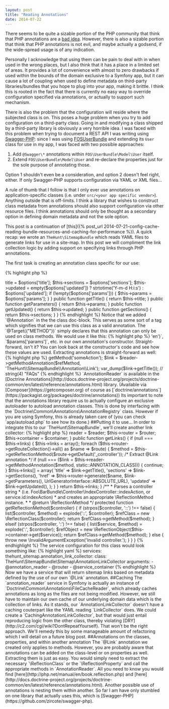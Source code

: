 ```yaml
---
layout: post
title: "Reading Annotations"
date: 2014-07-22
---
```


There seems to be quite a sizable portion of the PHP community that think that PHP annotations are a [bad idea](http://www.marclewis.com/2013/10/25/php_annotations_are_a_bad_idea/).
However, there is also a sizable portion that think that PHP annotations is not evil, and maybe actually a godsend, if the wide-spread usage is of any indication.

Personally I acknowledge that using them can be pain to deal with in when used in the wrong places, but I also think that it has a place in a limited set of areas.
It provides a lot of convenience with almost to zero drawbacks if used within the bounds of the domain exclusive to a Symfony app, but it can cause a lot of coupling when used to define metadata on
third-party libraries/bundles that you hope to plug into your app, making it brittle. I think this is rooted in the fact that there is currently no easy way to override configuration specified via annotations,
or actually to support such mechanism.

There is also the problem that the configuration will reside where the subjected class is on. This poses a huge problem when you
try to add configuration on a third-party class. Going in and modifying a class shipped by a third-party library is obviously a very
horrible idea. I was faced with this problem when trying to document a REST API I was writing using [Swagger-PHP](https://github.com/zircote/swagger-php): since I was using
[FOSUserBundle](https://github.com/FriendsOfSymfony/FOSUserBundle) and extending its `User` class for use in my app, I was faced with two
possible approaches:

1. Add `@Swagger\*` annotations within `FOS\UserBundle\Model\User` itself.
2. Extend `FOS\UserBundle\Model\User` and re-declare the properties just for the sole purpose of annotating those.

Option 1 shouldn't even be a consideration, and option 2 doesn't feel right, either. If only Swagger-PHP supports configuration via YAML or XML files...


A rule of thumb that I follow is that I only ever use annotations on application-specific classes (i.e. under `src/<your app specific vendor>`). Anything outside that is off-limits.
I think a library that wishes to construct class metadata from annotations should also support configuration via other resource files. I think annotations should only be
thought as a secondary option in defining domain metadata and not the sole option.

This post is a continuation of [this]({% post_url 2014-07-21-config-cache-reading-bundle-resources-and-caching-for-performance %}).
A quick recap: we wrote an `TheHunt\SitemapBundle` which reads YAML files to generate links for use in a site-map. In this post we will compliment
the link collection logic by adding support on specifying links through PHP annotations.

The first task is creating an annotation class specific for our use:

{% highlight php %}
<?php

namespace TheHunt\SitemapBundle\Annotation;

use Doctrine\Common\Annotations\Annotation;

/**
 * @Annotation
 * @Target({"METHOD"})
 */
class Link
{
    private $title;

    private $params = array();

    private $updated;

    private $sections = array();

    public function __construct(array $options)
    {
        if (empty($options['title'])) {
            throw new \Exception('You must specify a title.');
        }

        if (empty($options['sections'])) {
            throw new \Exception('You must specify at least one section.');
        }

        $this->title = $options['title'];
        $this->sections = $options['sections'];
        $this->updated = empty($options['updated']) ? strtotime('Y-m-d H:i:s') : $options['updated'];

        if (!empty($options['params'])) {
            $this->params = $options['params'];
        }

    }

    public function getTitle()
    {
        return $this->title;
    }

    public function getParameters()
    {
        return $this->params;
    }

    public function getUpdated()
    {
        return $this->updated;
    }

    public function getSections()
    {
        return $this->sections;
    }
}
{% endhighlight %}

Notice that we added `@Annotation` in the the class doc-block. This serves as some sort of a tag which signifies that we can
use this class as a valid annotation. The `@Target({"METHOD"})` simply declares that this annotation can only be used
on class methods.

We would use it like this:

{% highlight php %}
<?php

use TheHunt\SitemapBundle\Annotation\Link;

class FAQController
{
    /**
     * @Link(title="FAQs", params={"_locale" = "en"}, sections={"footer"}, updated="2014-05-01")
     */
    public function indexAction()
    {
        ...
{% endhighlight %}

In the case of the above example, `"FAQs"` will be assigned to `$params['title']`, `array("footer")` to `$params['sections']`,
and `array('_locale' => 'en')`, `$params['params']`, etc. in our own annotation's constructor. Straight-forward, isn't it?
    You can look back at the constructor's code and see how these values are used.

Extracting annotations is straight-forward as well:

{% highlight php %}
<?php

$reader = new \Doctrine\Common\Annotations\AnnotationReader();
$refClass = new \ReflectionClass('SomeController');
$refMethod = $refClass->getMethod('someAction');
$link = $reader->getMethodAnnotation($refMethod, 'TheHunt\\SitemapBundle\\Annotation\\Link');

var_dump($link->getTitle()); // string(4) "FAQs"

{% endhighlight %}

`AnnotationReader` is available in the [Doctrine Annotations](http://docs.doctrine-project.org/projects/doctrine-common/en/latest/reference/annotations.html)
library. (Available via [Composer](https://getcomposer.org) of course as [`doctrine/annotations`](https://packagist.org/packages/doctrine/annotations))

Its important to note that the annotations library require us to actually configure an exclusive autoloader to autoload annotation classes. This is done by
interfacing with the `Doctrine\Common\Annotations\AnnotationRegistry` class. However if you are using Symfony, this is already taken care of (you can check `app/autoload.php` to see
how its done.)

##Putting it to use...

In order to integrate this to our `TheHunt\SitemapBundle`, we'll create another link collector:

{% highlight php %}
<?php

use TheHunt\SitemapBundle\Sitemap;

use Symfony\Component\Routing\RouterInterface;
use Symfony\Component\Routing\Generator\UrlGeneratorInterface;
use Symfony\Component\DependencyInjection\ContainerInterface;
use Doctrine\Common\Annotations\AnnotationReader;

class AnnotationLinkCollector
{
    protected $router;

    protected $container;

    protected $reader;

    const ANNOTATION_CLASS = 'TheHunt\\SitemapBundle\\Annotation\\Link';

    public function __construct(AnnotationReader, RouterInterface $router, ContainerInterface $container)
    {
        $this->reader = $reader;
        $this->router = $router;
        $this->container = $container;
    }

    public function getLinks()
    {
        if (null === $this->links) {

            $this->links = array();

            foreach ($this->router->getRouteCollection()->all() as $name => $route) {

                $method = $this->getReflectionMethod($route->getDefault('_controller'));

                /* Extract @Link annotation */
                if (null === ($link =
                    $this->reader->getMethodAnnotation($method, static::ANNOTATION_CLASS))) {
                    continue;
                }

                $this->links[] = array(
                    'title' => $link->getTitle(),
                    'sections' => $link->getSections(),
                    'href' =>
                        $this->router->generate($name, $link->getParameters(), UrlGeneratorInterface::ABSOLUTE_URL),
                    'updated' => $link->getUpdated(),
                );
            }
        }

        return $this->links;
    }

    /**
     * Parses a controller string
     * (i.e. Foo\BarBundle\Controller\IndexController::indexAction, or service.id:indexAction)
     * and creates an appropriate \ReflectionMethod instance.
     *
     * @return \ReflectionMethod
     */
    protected function getReflectionMethod($controller)
    {
        if (strpos($controller, '::') !== false) {
            list($controller, $method) = explode('::', $controller);
            $refClass = new \ReflectionClass($controller);
            return $refClass->getMethod($method);
        } elseif (strpos($controller, ':') !== false) {
            list($service, $method) = explode(':', $controller);
            $refObject = new \ReflectionObject($this->container->get($service));
            return $refClass->getMethod($method);
        } else {
            throw new \InvalidArgumentException('Invalid controller.');
        }
    }
}
{% endhighlight %}

The service configuration for this class would look something like:

{% highlight yaml %}
services:
    thehunt_sitemap.annotation_link_collector:
        class: TheHunt\SitemapBundle\Sitemap\AnnotationLinkCollector
        arguments:
            - @annotation_reader
            - @router
            - @service_container
{% endhighlight %}

Now we have a service that will return sitemap links based on metadata defined by the use of our own `@Link` annotation.

##Caching

The `annotation_reader` service in Symfony is actually an instance of `Doctrine\Common\Annotations\FileCacheReader`, which already caches annotations
as long as the files are not being modified. However, we still have to maintain our own cache of our underlying domain data which is the collection of links.

As it stands, our `AnnotationLinkCollector` doesn't have a caching couterpart like the YAML reading `LinkCollector` does. We could create a
`CachingAnnotationLinkCollector`, but that would just entail reproducing logic from the other class, thereby violating [DRY](http://c2.com/cgi/wiki?DontRepeatYourself). That
won't be the right approach. We'll remedy this by some manageable amount of refactoring which I will detail on a future blog post.

##Annotations on the classes, properties, and within another annotation

The `@Link` annotation we created only applies to methods. However, you are probably aware that annotations can be added
on the class-level or on properties as well. Extracting them is just as easy. You would simply need to extract the
necessary `\ReflectionClass` or the `\ReflectionProperty` and call the appropriate methods in `AnnotationReader`. All you need
to know you would find [here](http://php.net/manual/en/book.reflection.php) and [here](http://docs.doctrine-project.org/projects/doctrine-common/en/latest/reference/annotations.html).

Another possible use of annotations is nesting them within another. So far I am have only stumbled on one library that
actually uses this, which is [Swagger-PHP](https://github.com/zircote/swagger-php).
